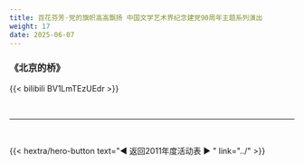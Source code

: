 ```yaml
---
title: 百花芬芳·党的旗帜高高飘扬 中国文学艺术界纪念建党90周年主题系列演出
weight: 17
date: 2025-06-07
---
```


### 《北京的桥》

{{< bilibili BV1LmTEzUEdr >}}


<br>
<hr>
<br>

{{< hextra/hero-button text="◀ 返回2011年度活动表 ▶ " link="../" >}}